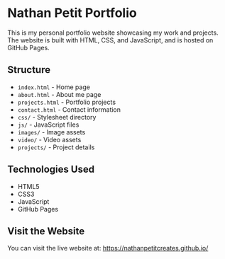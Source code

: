 # Nathan Petit Portfolio

This is my personal portfolio website showcasing my work and projects. The website is built with HTML, CSS, and JavaScript, and is hosted on GitHub Pages.

## Structure
- `index.html` - Home page
- `about.html` - About me page
- `projects.html` - Portfolio projects
- `contact.html` - Contact information
- `css/` - Stylesheet directory
- `js/` - JavaScript files
- `images/` - Image assets
- `video/` - Video assets
- `projects/` - Project details

## Technologies Used
- HTML5
- CSS3
- JavaScript
- GitHub Pages

## Visit the Website
You can visit the live website at: https://nathanpetitcreates.github.io/
